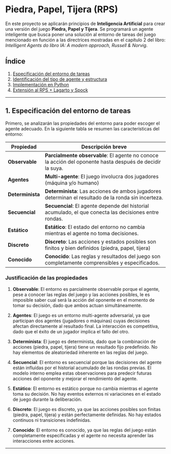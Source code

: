 # Piedra, Papel, Tijera (RPS)

En este proyecto se aplicarán principios de **Inteligencia Artificial** para crear una versión del juego **Piedra, Papel y Tijera**. Se programará un agente inteligente que busca poner una solución al entorno de tareas del juego mencionado en función a las directrices mostradas en el capítulo 2 del libro: _Intelligent Agents do libro IA: A modern approach, Russell & Norvig_.

## Índice

1. [Especificación del entorno de tareas](#1-especificación-del-entorno-de-tareas)  
2. [Identificación del tipo de agente y estructura](#2-identificación-del-tipo-de-agente-y-estructura)  
3. [Implementación en Python](#3-implementación-en-python)  
4. [Extensión al RPS + Lagarto y Spock](#4-extensión-al-rps-+-lagarto-y-spock)  

---

## 1. Especificación del entorno de tareas

Primero, se analizarán las propiedades del entorno para poder escoger el agente adecuado. En la siguiente tabla se resumen las características del entorno:

| **Propiedad**         | **Descripción breve**                                                                                      |
|-----------------------|------------------------------------------------------------------------------------------------------------|
| **Observable**        | **Parcialmente observable**: El agente no conoce la acción del oponente hasta después de decidir la suya.  |
| **Agentes**           | **Multi-agente**: El juego involucra dos jugadores (máquina y/o humano)                                    |
| **Determinista**      | **Determinista**: Las acciones de ambos jugadores determinan el resultado de la ronda sin incerteza.       |
| **Secuencial**        | **Secuencial**: El agente depende del historial acumulado, el que conecta las decisiones entre rondas.     |
| **Estático**          | **Estático**: El estado del entorno no cambia mientras el agente no toma decisiones.                       |
| **Discreto**          | **Discreto**: Las acciones y estados posibles son finitos y bien definidos (piedra, papel, tijera)         |
| **Conocido**          | **Conocido**: Las reglas y resultados del juego son completamente comprensibles y especificados.           |

### Justificación de las propiedades 

1. **Observable**: El entorno es parcialmente observable porque el agente, pese a conocer las reglas del juego y las acciones posibles, le es imposible saber cual será la acción del oponente en el momento de tomar su decisión, dado que ambos actuan simultáneamente. 

2. **Agentes**: El juego es un entorno multi-agente adversarial, ya que participan dos agentes (jugadores o máquinas) cuyas decisiones afectan directamente al resultado final. La interacción es competitiva, dado que el éxito de un jugador implica el fallo del otro.

3. **Determinista**: El juego es determinista, dado que la combinación de acciones (piedra, papel, tijera) tiene un resultado fijo predefinido. No hay elementos de aleatoriedad inherente en las reglas del juego.

4. **Secuencial**: El entorno es secuencial porque las decisiones del agente están influídas por el historial acumulado de las rondas previas. El modelo interno emplea estas observaciones para predecir futuras acciones del oponente y mejorar el rendimiento del agente.

5. **Estático**: El entorno es estático porque no cambia mientras el agente toma su decisión. No hay eventos externos ni variaciones en el estado de juego durante la deliberación.

6. **Discreto**: El juego es discreto, ya que las acciones posibles son finitas (piedra, papel, tijera) y están perfectamente definidas. No hay estados continuos ni transiciones indefinidas.

7. **Conocido**: El entorno es conocido, ya que las reglas del juego están completamente especificadas y el agente no necesita aprender las interacciones entre acciones.

---